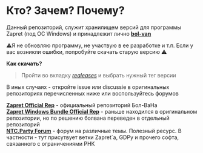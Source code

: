 # Кто? Зачем? Почему? 

Данный репозиторий, служит хранилищем версий для программы Zapret (под OC Windows) и принадлежит лично **[bol-van](https://github.com/bol-van)**

⚠️Я не обновляю программу, не участвую в ее разработке и т.п. Если у вас возникли ошибки, попробуйте скачать старую версию ⚠️

**Как скачать?**

> Пройти во вкладку *[realeases](https://github.com/LoST202/zapretarchive/releases)* и выбрать нужный тег версии

В иных случаях - откройте issue или discussie в оригинальных репозиториях перечисленных ниже или воспользуйтесь форумов

**[Zapret Official Rep](https://github.com/bol-van/zapret)** - официальный репозиторий Бол-ВаНа  
**[Zapret Windows Bundle Official Rep](https://github.com/bol-van/zapret-win-bundle)** - раньше находился в оригинальном репозитории, но по решению болвана переведен в отдельный репозиторий  
**[NTC.Party Forum](https://ntc.party/)** - форум на различные темы. Полезный ресурс. В частности - тут присутвует ветки Zapret`а, GDPy и прочего софта, связанного с ограничениями РНК  
